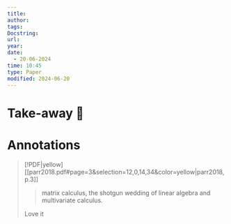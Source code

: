 ```yaml
---
title: 
author: 
tags: 
Docstring: 
url: 
year: 
date:
  - 20-06-2024
time: 10:45
type: Paper
modified: 2024-06-20
---
```


# Take-away 🥡

# Annotations

> [!PDF|yellow] [[parr2018.pdf#page=3&selection=12,0,14,34&color=yellow|parr2018, p.3]]
> > matrix calculus, the shotgun wedding of linear algebra and multivariate calculus.
> 
> Love it

